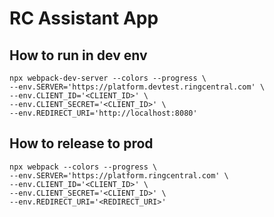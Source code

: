 # RC Assistant App


## How to run in dev env

```
npx webpack-dev-server --colors --progress \
--env.SERVER='https://platform.devtest.ringcentral.com' \
--env.CLIENT_ID='<CLIENT_ID>' \
--env.CLIENT_SECRET='<CLIENT_ID>' \
--env.REDIRECT_URI='http://localhost:8080'
```


## How to release to prod

```
npx webpack --colors --progress \
--env.SERVER='https://platform.ringcentral.com' \
--env.CLIENT_ID='<CLIENT_ID>' \
--env.CLIENT_SECRET='<CLIENT_ID>' \
--env.REDIRECT_URI='<REDIRECT_URI>'
```

